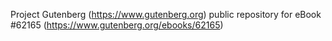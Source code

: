 Project Gutenberg (https://www.gutenberg.org) public repository for
eBook #62165 (https://www.gutenberg.org/ebooks/62165)
